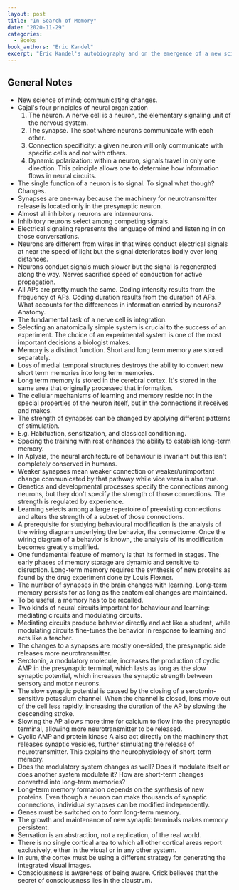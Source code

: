 ```yaml
---
layout: post
title: "In Search of Memory"
date: "2020-11-29"
categories:
  - Books
book_authors: "Eric Kandel"
excerpt: "Eric Kandel's autobiography and on the emergence of a new science of mind."
---
```


## General Notes

- New science of mind; communicating changes.
- Cajal's four principles of neural organization
    1. The neuron. A nerve cell is a neuron, the elementary signaling unit of the nervous system.
    2. The synapse. The spot where neurons communicate with each other.
    3. Connection specificity: a given neuron will only communicate with specific cells and not with others.
    4. Dynamic polarization: within a neuron, signals travel in only one direction. This principle allows one to determine how information flows in neural circuits.
- The single function of a neuron is to signal. To signal what though? Changes.
- Synapses are one-way because the machinery for neurotransmitter release is located only in the presynaptic neuron.
- Almost all inhibitory neurons are interneurons.
- Inhibitory neurons select among competing signals.
- Electrical signaling represents the language of mind and listening in on those conversations.
- Neurons are different from wires in that wires conduct electrical signals at near the speed of light but the signal deteriorates badly over long distances.
- Neurons conduct signals much slower but the signal is regenerated along the way. Nerves sacrifice speed of conduction for active propagation.
- All APs are pretty much the same. Coding intensity results from the frequency of APs. Coding duration results from the duration of APs. What accounts for the differences in information carried by neurons? Anatomy.
- The fundamental task of a nerve cell is integration.
- Selecting an anatomically simple system is crucial to the success of an experiment. The choice of an experimental system is one of the most important decisions a biologist makes.
- Memory is a distinct function. Short and long term memory are stored separately.
- Loss of medial temporal structures destroys the ability to convert new short term memories into long term memories.
- Long term memory is stored in the cerebral cortex. It's stored in the same area that originally processed that information.
- The cellular mechanisms of learning and memory reside not in the special properties of the neuron itself, but in the connections it receives and makes.
- The strength of synapses can be changed by applying different patterns of stimulation.
- E.g. Habituation, sensitization, and classical conditioning.
- Spacing the training with rest enhances the ability to establish long-term memory.
- In Aplysia, the neural architecture of behaviour is invariant but this isn't completely conserved in humans.
- Weaker synapses mean weaker connection or weaker/unimportant change communicated by that pathway while vice versa is also true.
- Genetics and developmental processes specify the connections among neurons, but they don't specify the strength of those connections. The strength is regulated by experience.
- Learning selects among a large repertoire of preexisting connections and alters the strength of a subset of those connections.
- A prerequisite for studying behavioural modification is the analysis of the wiring diagram underlying the behavior, the connectome. Once the wiring diagram of a behavior is known, the analysis of its modification becomes greatly simplified.
- One fundamental feature of memory is that its formed in stages. The early phases of memory storage are dynamic and sensitive to disruption. Long-term memory requires the synthesis of new proteins as found by the drug experiment done by Louis Flexner.
- The number of synapses in the brain changes with learning. Long-term memory persists for as long as the anatomical changes are maintained.
- To be useful, a memory has to be recalled.
- Two kinds of neural circuits important for behaviour and learning: mediating circuits and modulating circuits.
- Mediating circuits produce behavior directly and act like a student, while modulating circuits fine-tunes the behavior in response to learning and acts like a teacher.
- The changes to a synapses are mostly one-sided, the presynaptic side releases more neurotransmitter.
- Serotonin, a modulatory molecule, increases the production of cyclic AMP in the presynaptic terminal, which lasts as long as the slow synaptic potential, which increases the synaptic strength between sensory and motor neurons.
- The slow synaptic potential is caused by the closing of a serotonin-sensitive potassium channel. When the channel is closed, ions move out of the cell less rapidly, increasing the duration of the AP by slowing the descending stroke.
- Slowing the AP allows more time for calcium to flow into the presynaptic terminal, allowing more neurotransmitter to be released.
- Cyclic AMP and protein kinase A also act directly on the machinery that releases synaptic vesicles, further stimulating the release of neurotransmitter. This explains the neurophysiology of short-term memory.
- Does the modulatory system changes as well? Does it modulate itself or does another system modulate it? How are short-term changes converted into long-term memories?
- Long-term memory formation depends on the synthesis of new proteins. Even though a neuron can make thousands of synaptic connections, individual synapses can be modified independently.
- Genes must be switched on to form long-term memory.
- The growth and maintenance of new synaptic terminals makes memory persistent.
- Sensation is an abstraction, not a replication, of the real world.
- There is no single cortical area to which all other cortical areas report exclusively, either in the visual or in any other system.
- In sum, the cortex must be using a different strategy for generating the integrated visual images.
- Consciousness is awareness of being aware. Crick believes that the secret of consciousness lies in the claustrum.
